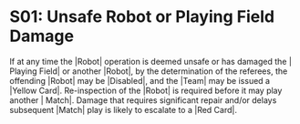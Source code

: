 # S01: Unsafe Robot or Playing Field Damage

If at any time the |Robot| operation is deemed unsafe or has damaged the |
Playing Field| or another |Robot|, by the determination of the referees, the
offending |Robot| may be |Disabled|, and the |Team| may be issued a |Yellow
Card|. Re-inspection of the |Robot| is required before it may play another |
Match|. Damage that requires significant repair and/or delays subsequent |Match|
play is likely to escalate to a |Red Card|.
